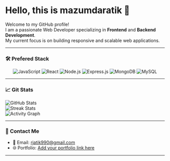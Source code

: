 # Hello, this is mazumdaratik 👋

Welcome to my GitHub profile!  
I am a passionate Web Developer specializing in **Frontend** and **Backend Development**.  
My current focus is on building responsive and scalable web applications.

---

### 🛠️ **Prefered Stack**
<p align="center">
  <img src="https://img.shields.io/badge/JavaScript-F7DF1E?style=flat-square&logo=javascript&logoColor=black" alt="JavaScript">
  <img src="[https://img.shields.io/badge/React-61DAFB?style=flat-square&logo=react&logoColor=black" alt="React"](https://cdn.vectorstock.com/i/500p/78/57/react-icon-in-a-hexagon-vector-36587857.jpg)>
  <img src="https://img.shields.io/badge/Node.js-339933?style=flat-square&logo=nodedotjs&logoColor=white" alt="Node.js">
  <img src="https://img.shields.io/badge/Express.js-000000?style=flat-square&logo=express&logoColor=white" alt="Express.js">
  <img src="https://img.shields.io/badge/MongoDB-4EA94B?style=flat-square&logo=mongodb&logoColor=white" alt="MongoDB">
  <img src="https://img.shields.io/badge/MySQL-4479A1?style=flat-square&logo=mysql&logoColor=white" alt="MySQL">
</p>

---

### 📈 **Git Stats**

![GitHub Stats](https://github-readme-stats.vercel.app/api?username=mazumdaratik&show_icons=true&theme=radical)  
![Streak Stats](https://github-readme-streak-stats.herokuapp.com/?user=mazumdaratik&theme=radical)  
![Activity Graph](https://github-activity-graph.vercel.app/graph?username=mazumdaratik&bg_color=0d1117&color=58a6ff&line=1f6feb&point=73c3d5&area=true&hide_border=true)


---

### 📧 **Contact Me**
- 📩 Email: [rjatik990@gmail.com](mailto:rjatik990@gmail.com)
- 🌐 Portfolio: [Add your portfolio link here](#)

---
